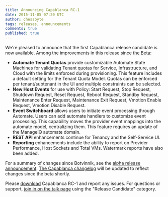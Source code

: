 ```yaml
---
title: Announcing Capablanca RC-1
date: 2015-11-05 07:20 UTC
author: chessbyte
tags: releases, announcements
comments: true
published: true
---
```


We're pleased to announce that the first Capablanca release candidate is now available. Among the improvements in this release since [the Beta](http://manageiq.org/blog/2015/10/announcing-the-beta-release-of-capablanca/):

- **Automate Tenant Quotas** provide customizable Automate State Machines for validating Tenant quotas for Service, Infrastructure, and Cloud with the limits enforced during provisioning. This feature includes a default setting for the Tenant Quota Model. Quotas can be enforced per tenant/subtenant in the UI and multiple constraints can be selected.
- **New Host Events** for use with Policy: Start Request, Stop Request, Shutdown Request, Reset Request, Reboot Request, Standby Request, Maintenance Enter Request, Maintenance Exit Request, Vmotion Enable Request, Vmotion Disable Request.
- **Event Switchboard** allows users to initiate event processing through Automate.  Users can add automate handlers to customize event processing.  This capability moves the provider event mappings into the automate model, centralizing them. This feature requires an update of the ManageIQ automate domain.
- **REST API** enhancements continue for Tenancy and the Self-Service UI.
- **Reporting** enhancements include the ability to report on Provider Performance, Host Sockets and Total VMs.  Watermark reports have also been added.

For a summary of changes since Botvinnik, see the [alpha release announcement](http://manageiq.org/blog/2015/09/announcing-the-alpha-release-of-capablanca/). [The Capablanca changelog](http://manageiq.org/community/changelog/) will be updated to reflect changes since the beta shortly.

Please [download](http://manageiq.org/download/prerelease/)  Capablanca RC-1 and report any issues. For questions or support, [join in on the talk page](http://talk.manageiq.org/) using the "Release Candidate" category.
